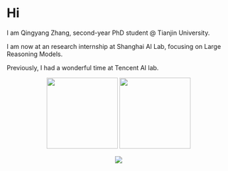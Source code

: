 # Hi

I am Qingyang Zhang, second-year PhD student @ Tianjin University.

I am now at an research internship at Shanghai AI Lab, focusing on Large Reasoning Models.

Previously, I had a wonderful time at Tencent AI lab.

<p align="center">
  <img height="160px" src="https://github-readme-stats-sigma-five.vercel.app/api?username=QingyangZhang&show_icons=true&count_private=true&include_all_commits=true&theme=dracula" />
  <img height="160px" src="https://streak-stats.demolab.com/?user=QingyangZhang&show_icons=true&count_private=true&include_all_commits=true&theme=dracula" />
</p>

<p align="center">
  <img src="https://profile-counter.glitch.me/QingyangZhang/count.svg" />
</p>
